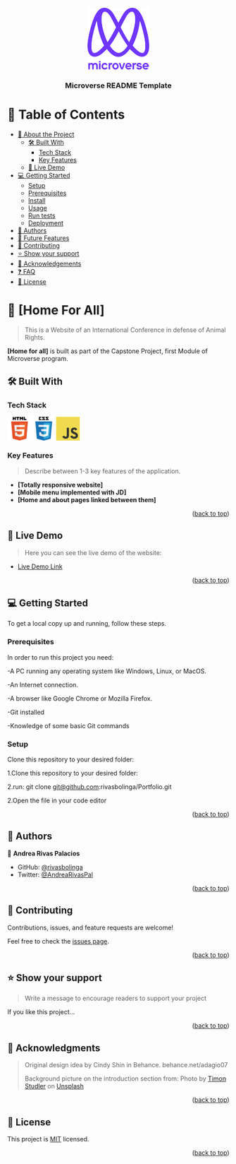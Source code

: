 <a name="readme-top"></a>



<div align="center">

  <img src="murple_logo.png" alt="logo" width="140"  height="auto" />
  <br/>

  <h3><b>Microverse README Template</b></h3>

</div>

<!-- TABLE OF CONTENTS -->

# 📗 Table of Contents

- [📖 About the Project](#about-project)
  - [🛠 Built With](#built-with)
    - [Tech Stack](#tech-stack)
    - [Key Features](#key-features)
  - [🚀 Live Demo](#live-demo)
- [💻 Getting Started](#getting-started)
  - [Setup](#setup)
  - [Prerequisites](#prerequisites)
  - [Install](#install)
  - [Usage](#usage)
  - [Run tests](#run-tests)
  - [Deployment](#triangular_flag_on_post-deployment)
- [👥 Authors](#authors)
- [🔭 Future Features](#future-features)
- [🤝 Contributing](#contributing)
- [⭐️ Show your support](#support)
- [🙏 Acknowledgements](#acknowledgements)
- [❓ FAQ](#faq)
- [📝 License](#license)

<!-- PROJECT DESCRIPTION -->

# 📖 [Home For All] <a name="about-project"></a>

> This is a Website of an International Conference in defense of Animal Rights. 

**[Home for all]** is built as part of the Capstone Project, first Module of Microverse program.

## 🛠 Built With <a name="built-with"></a>

### Tech Stack <a name="tech-stack"></a>

<a href="https://www.w3.org/html/" target="_blank"><img align="center" src="https://raw.githubusercontent.com/devicons/devicon/master/icons/html5/html5-original-wordmark.svg" alt="html5" width="55" height="55"/></a><a href="https://www.w3schools.com/css/" target="_blank"><img align="center" src="https://raw.githubusercontent.com/devicons/devicon/master/icons/css3/css3-original-wordmark.svg" alt="css3" width="55" height="55"/></a><a href="https://developer.mozilla.org/en-US/docs/Web/JavaScript" target="_blank" rel="noreferrer"><img align="center" src="https://raw.githubusercontent.com/devicons/devicon/master/icons/javascript/javascript-original.svg" alt="javascript" width="55" height="55"/></a>

<!-- Features -->

### Key Features <a name="key-features"></a>

> Describe between 1-3 key features of the application.

- **[Totally responsive website]**
- **[Mobile menu implemented with JD]**
- **[Home and about pages linked between them]**

<p align="right">(<a href="#readme-top">back to top</a>)</p>

<!-- LIVE DEMO -->

## 🚀 Live Demo <a name="live-demo"></a>

> Here you can see the live demo of the website:

- [Live Demo Link](https://rivasbolinga.github.io/Home-For-All)

<p align="right">(<a href="#readme-top">back to top</a>)</p>

<!-- GETTING STARTED -->

## 💻 Getting Started <a name="getting-started"></a>

To get a local copy up and running, follow these steps.

### Prerequisites

In order to run this project you need:

 -A PC running any operating system like Windows, Linux, or MacOS.
 
 -An Internet connection.
 
 -A browser like Google Chrome or Mozilla Firefox.
 
 -Git installed
 
 -Knowledge of some basic Git commands

### Setup

Clone this repository to your desired folder:


 1.Clone this repository to your desired folder:
 

 2.run: git clone git@github.com:rivasbolinga/Portfolio.git
 
 2.Open the file in your code editor
 
<p align="right">(<a href="#readme-top">back to top</a>)</p>

<!-- AUTHORS -->

## 👥 Authors <a name="authors"></a>

👤 **Andrea Rivas Palacios**

- GitHub: [@rivasbolinga](https://github.com/rivasbolinga)
- Twitter: [@AndreaRivasPal](https://twitter.com/AndreaRivasPal)

<p align="right">(<a href="#readme-top">back to top</a>)</p>



<!-- CONTRIBUTING -->

## 🤝 Contributing <a name="contributing"></a>

Contributions, issues, and feature requests are welcome!

Feel free to check the [issues page](../../issues/).

<p align="right">(<a href="#readme-top">back to top</a>)</p>

<!-- SUPPORT -->

## ⭐️ Show your support <a name="support"></a>

> Write a message to encourage readers to support your project

If you like this project...

<p align="right">(<a href="#readme-top">back to top</a>)</p>

<!-- ACKNOWLEDGEMENTS -->

## 🙏 Acknowledgments <a name="acknowledgements"></a>

> Original design idea by Cindy Shin in Behance. behance.net/adagio07 
>
>Background picture on the introduction section from:
Photo by <a href="https://unsplash.com/@derstudi?utm_source=unsplash&utm_medium=referral&utm_content=creditCopyText">Timon Studler</a> on <a href="https://unsplash.com/photos/ABGaVhJxwDQ?utm_source=unsplash&utm_medium=referral&utm_content=creditCopyText">Unsplash</a>
  

<p align="right">(<a href="#readme-top">back to top</a>)</p>



<!-- LICENSE -->

## 📝 License <a name="license"></a>

This project is [MIT](https://github.com/rivasbolinga/Home-For-All/blob/first-features/MIT.md) licensed.


<p align="right">(<a href="#readme-top">back to top</a>)</p>
